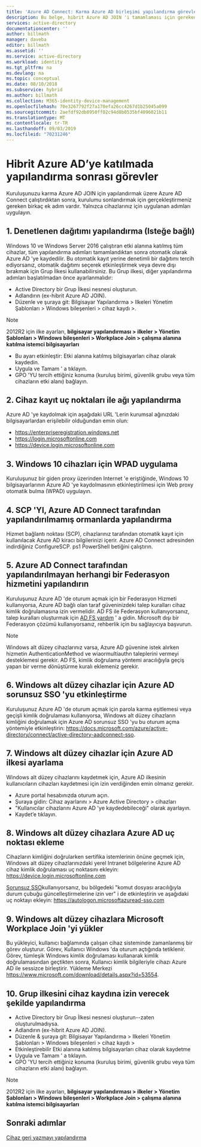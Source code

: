 ```yaml
---
title: 'Azure AD Connect: Karma Azure AD birleşimi yapılandırma görevleri | Microsoft Docs'
description: Bu belge, hibrit Azure AD JOIN 'i tamamlaması için gereken yapılandırma sonrası görevleri ayrıntılarını
services: active-directory
documentationcenter: ''
author: billmath
manager: daveba
editor: billmath
ms.assetid: ''
ms.service: active-directory
ms.workload: identity
ms.tgt_pltfrm: na
ms.devlang: na
ms.topic: conceptual
ms.date: 08/10/2018
ms.subservice: hybrid
ms.author: billmath
ms.collection: M365-identity-device-management
ms.openlocfilehash: 70e3267792f27a170efa26cc4267d1b25045a099
ms.sourcegitcommit: 2aefdf92db8950ff02c94d8b0535bf4096021b11
ms.translationtype: MT
ms.contentlocale: tr-TR
ms.lasthandoff: 09/03/2019
ms.locfileid: "70231246"
---
```

# <a name="post-configuration-tasks-for-hybrid-azure-ad-join"></a>Hibrit Azure AD’ye katılmada yapılandırma sonrası görevler

Kuruluşunuzu karma Azure AD JOIN için yapılandırmak üzere Azure AD Connect çalıştırdıktan sonra, kurulumu sonlandırmak için gerçekleştirmeniz gereken birkaç ek adım vardır.  Yalnızca cihazlarınız için uygulanan adımları uygulayın.

## <a name="1-configure-controlled-rollout-optional"></a>1. Denetlenen dağıtımı yapılandırma (Isteğe bağlı)
Windows 10 ve Windows Server 2016 çalıştıran etki alanına katılmış tüm cihazlar, tüm yapılandırma adımları tamamlandıktan sonra otomatik olarak Azure AD 'ye kaydedilir. Bu otomatik kayıt yerine denetimli bir dağıtımı tercih ediyorsanız, otomatik dağıtımı seçerek etkinleştirmek veya devre dışı bırakmak için Grup İlkesi kullanabilirsiniz.  Bu Grup ilkesi, diğer yapılandırma adımları başlatılmadan önce ayarlanmalıdır:
* Active Directory bir Grup İlkesi nesnesi oluşturun.
* Adlandırın (ex-hibrit Azure AD JOIN).
* Düzenle ve şuraya git:  Bilgisayar Yapılandırma > Ilkeleri Yönetim Şablonları > Windows bileşenleri > cihaz kaydı >.

>[!NOTE]
>2012R2 için ilke ayarları, **bilgisayar yapılandırması > ilkeler > Yönetim Şablonları > Windows bileşenleri > Workplace Join > çalışma alanına katılma istemci bilgisayarları**

* Bu ayarı etkinleştir:  Etki alanına katılmış bilgisayarları cihaz olarak kaydedin.
* Uygula ve Tamam ' a tıklayın.
* GPO 'YU tercih ettiğiniz konuma (kuruluş birimi, güvenlik grubu veya tüm cihazların etki alanı) bağlayın.

## <a name="2-configure-network-with-device-registration-endpoints"></a>2. Cihaz kayıt uç noktaları ile ağı yapılandırma
Azure AD 'ye kaydolmak için aşağıdaki URL 'Lerin kurumsal ağınızdaki bilgisayarlardan erişilebilir olduğundan emin olun:

* https://enterpriseregistration.windows.net
* https://login.microsoftonline.com
* https://device.login.microsoftonline.com 

## <a name="3-implement-wpad-for-windows-10-devices"></a>3. Windows 10 cihazları için WPAD uygulama
Kuruluşunuz bir giden proxy üzerinden Internet 'e eriştiğinde, Windows 10 bilgisayarlarının Azure AD 'ye kaydolmasının etkinleştirilmesi için Web proxy otomatik bulma (WPAD) uygulayın.

## <a name="4-configure-the-scp-in-any-forests-that-were-not-configured-by-azure-ad-connect"></a>4. SCP 'YI, Azure AD Connect tarafından yapılandırılmamış ormanlarda yapılandırma 

Hizmet bağlantı noktası (SCP), cihazlarınız tarafından otomatik kayıt için kullanılacak Azure AD kiracı bilgilerinizi içerir.  Azure AD Connect adresinden indirdiğiniz ConfigureSCP. ps1 PowerShell betiğini çalıştırın.

## <a name="5-configure-any-federation-service-that-was-not-configured-by-azure-ad-connect"></a>5. Azure AD Connect tarafından yapılandırılmayan herhangi bir Federasyon hizmetini yapılandırın

Kuruluşunuz Azure AD 'de oturum açmak için bir Federasyon Hizmeti kullanıyorsa, Azure AD bağlı olan taraf güveninizdeki talep kuralları cihaz kimlik doğrulamasına izin vermelidir. AD FS ile Federasyon kullanıyorsanız, talep kuralları oluşturmak için [AD FS yardım](https://aka.ms/aadrptclaimrules) ' a gidin. Microsoft dışı bir Federasyon çözümü kullanıyorsanız, rehberlik için bu sağlayıcıya başvurun.  

>[!NOTE]
>Windows alt düzey cihazlarınız varsa, Azure AD güvenine istek alırken hizmetin AuthenticationMethod ve wiaormultiauthn taleplerini vermeyi desteklemesi gerekir. AD FS, kimlik doğrulama yöntemi aracılığıyla geçiş yapan bir verme dönüştürme kuralı eklemeniz gerekir.

## <a name="6-enable-azure-ad-seamless-sso-for-windows-down-level-devices"></a>6. Windows alt düzey cihazlar için Azure AD sorunsuz SSO 'yu etkinleştirme

Kuruluşunuz Azure AD 'de oturum açmak için parola karma eşitlemesi veya geçişli kimlik doğrulaması kullanıyorsa, Windows alt düzey cihazların kimliğini doğrulamak için Azure AD sorunsuz SSO 'yu bu oturum açma yöntemiyle etkinleştirin: https://docs.microsoft.com/azure/active-directory/connect/active-directory-aadconnect-sso. 

## <a name="7-set-azure-ad-policy-for-windows-down-level-devices"></a>7. Windows alt düzey cihazlar için Azure AD ilkesi ayarlama

Windows alt düzey cihazlarını kaydetmek için, Azure AD ilkesinin kullanıcıların cihazları kaydetmesi için izin verdiğinden emin olmanız gerekir. 

* Azure portal hesabınızda oturum açın.
* Şuraya gidin:  Cihaz ayarlarını > Azure Active Directory > cihazları
* "Kullanıcılar cihazlarını Azure AD 'ye kaydedebileceği" olarak ayarlayın.
* Kaydet’e tıklayın.

## <a name="8-add-azure-ad-endpoint-to-windows-down-level-devices"></a>8. Windows alt düzey cihazlara Azure AD uç noktası ekleme

Cihazların kimliğini doğrularken sertifika istemlerinin önüne geçmek için, Windows alt düzey cihazlarınızdaki yerel Intranet bölgelerine Azure AD cihaz kimlik doğrulaması uç noktasını ekleyin: https://device.login.microsoftonline.com 

[Sorunsuz SSO](how-to-connect-sso.md)kullanıyorsanız, bu bölgedeki "komut dosyası aracılığıyla durum çubuğu güncelleştirmelerine izin ver" i de etkinleştirin ve aşağıdaki uç noktayı ekleyin: https://autologon.microsoftazuread-sso.com 

## <a name="9-install-microsoft-workplace-join-on-windows-down-level-devices"></a>9. Windows alt düzey cihazlara Microsoft Workplace Join 'yi yükler

Bu yükleyici, kullanıcı bağlamında çalışan cihaz sisteminde zamanlanmış bir görev oluşturur. Görev, Kullanıcı Windows 'da oturum açtığında tetiklenir. Görev, tümleşik Windows kimlik doğrulaması kullanarak kimlik doğrulamasından geçtikten sonra, Kullanıcı kimlik bilgileriyle cihazı Azure AD ile sessizce birleştirir. Yükleme Merkezi https://www.microsoft.com/download/details.aspx?id=53554. 

## <a name="10-configure-group-policy-to-allow-device-registration"></a>10. Grup ilkesini cihaz kaydına izin verecek şekilde yapılandırma

* Active Directory bir Grup İlkesi nesnesi oluşturun--zaten oluşturulmadıysa.
* Adlandırın (ex-hibrit Azure AD JOIN).
* Düzenle & şuraya git:  Bilgisayar Yapılandırma > Ilkeleri Yönetim Şablonları > Windows bileşenleri > cihaz kaydı >
* Etkinleştirebilir  Etki alanına katılmış bilgisayarları cihaz olarak kaydetme
* Uygula ve Tamam ' a tıklayın.
* GPO 'YU tercih ettiğiniz konuma (kuruluş birimi, güvenlik grubu veya tüm cihazların etki alanı) bağlayın.

>[!NOTE]
>2012R2 için ilke ayarları, **bilgisayar yapılandırması > ilkeler > Yönetim Şablonları > Windows bileşenleri > Workplace Join > çalışma alanına katılma istemci bilgisayarları**

## <a name="next-steps"></a>Sonraki adımlar
[Cihaz geri yazmayı yapılandırma](how-to-connect-device-writeback.md)
